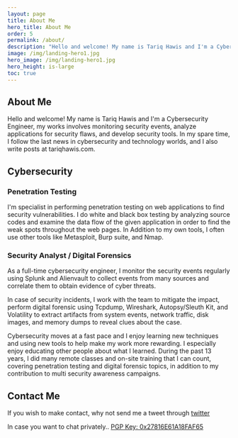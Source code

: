 ```yaml
---
layout: page
title: About Me
hero_title: About Me
order: 5
permalink: /about/
description: "Hello and welcome! My name is Tariq Hawis and I'm a Cybersecurity Engineer and a part time author"
image: /img/landing-hero1.jpg
hero_image: /img/landing-hero1.jpg
hero_height: is-large
toc: true
---
```


## About Me

Hello and welcome! My name is Tariq Hawis and I'm a Cybersecurity Engineer, my works involves monitoring security events, analyze applications for security flaws, and develop security tools. In my spare time, I follow the last news in cybersecurity and technology worlds, and I also write posts at tariqhawis.com.


## Cybersecurity

### Penetration Testing

 I'm specialist in performing penetration testing on web applications to find security vulnerabilities. I do white and black box testing by analyzing source codes and examine the data flow of the given application in order to find the weak spots throughout the web pages. In Addition to my own tools, I often use other tools like Metasploit, Burp suite, and Nmap.


### Security Analyst / Digital Forensics

As a full-time cybersecurity engineer, I monitor the security events regularly using Splunk and Alienvault to collect events from many sources and correlate them to obtain evidence of cyber threats.

In case of security incidents, I work with the team to mitigate the impact, perform digital forensic using Tcpdump, Wireshark, Autopsy/Sleuth Kit, and Volatility to extract artifacts from system events, network traffic, disk images, and memory dumps to reveal clues about the case.


Cybersecurity moves at a fast pace and I enjoy learning new techniques and using new tools to help make my work more rewarding. I especially enjoy educating other people about what I learned. During the past 13 years, I did many remote classes and on-site training that I can count, covering penetration testing and digital forensic topics, in addition to my contribution to multi security awareness campaigns. 


## Contact Me

If you wish to make contact, why not send me a tweet through [twitter](https://twitter.com/TariqHawis)
<p>In case you want to chat privately.. <a href="https://keybase.io/tariqhawis" target="_blank">PGP Key: 0x27816E61A18FAF65</a></p>
